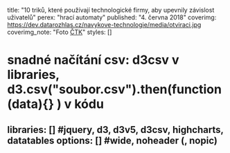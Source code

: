 title: "10 triků, které používají technologické firmy, aby upevnily závislost uživatelů"
perex: "hrací automaty"
published: "4. června 2018"
coverimg: https://dev.datarozhlas.cz/navykove-technologie/media/otviraci.jpg
coverimg_note: "Foto <a href='#'>ČTK</a>"
styles: []
# snadné načítání csv: d3csv v libraries, d3.csv("soubor.csv").then(function(data){} ) v kódu
libraries: [] #jquery, d3, d3v5, d3csv, highcharts, datatables
options: [] #wide, noheader (, nopic)
---
